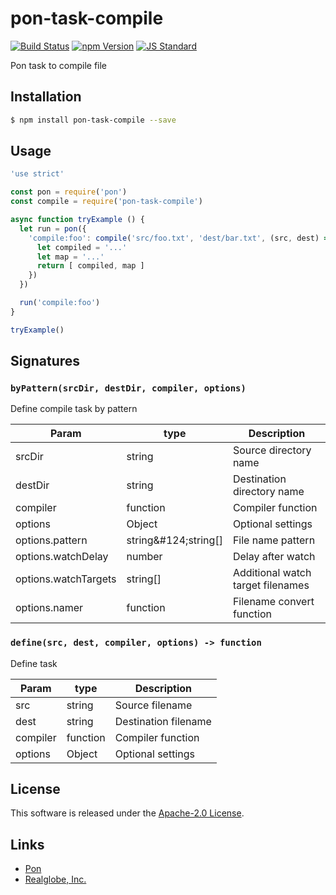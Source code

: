 pon-task-compile
==========

<!---
This file is generated by ape-tmpl. Do not update manually.
--->

<!-- Badge Start -->
<a name="badges"></a>

[![Build Status][bd_travis_shield_url]][bd_travis_url]
[![npm Version][bd_npm_shield_url]][bd_npm_url]
[![JS Standard][bd_standard_shield_url]][bd_standard_url]

[bd_repo_url]: https://github.com/realglobe-Inc/pon-task-compile
[bd_travis_url]: http://travis-ci.org/realglobe-Inc/pon-task-compile
[bd_travis_shield_url]: http://img.shields.io/travis/realglobe-Inc/pon-task-compile.svg?style=flat
[bd_travis_com_url]: http://travis-ci.com/realglobe-Inc/pon-task-compile
[bd_travis_com_shield_url]: https://api.travis-ci.com/realglobe-Inc/pon-task-compile.svg?token=
[bd_license_url]: https://github.com/realglobe-Inc/pon-task-compile/blob/master/LICENSE
[bd_codeclimate_url]: http://codeclimate.com/github/realglobe-Inc/pon-task-compile
[bd_codeclimate_shield_url]: http://img.shields.io/codeclimate/github/realglobe-Inc/pon-task-compile.svg?style=flat
[bd_codeclimate_coverage_shield_url]: http://img.shields.io/codeclimate/coverage/github/realglobe-Inc/pon-task-compile.svg?style=flat
[bd_gemnasium_url]: https://gemnasium.com/realglobe-Inc/pon-task-compile
[bd_gemnasium_shield_url]: https://gemnasium.com/realglobe-Inc/pon-task-compile.svg
[bd_npm_url]: http://www.npmjs.org/package/pon-task-compile
[bd_npm_shield_url]: http://img.shields.io/npm/v/pon-task-compile.svg?style=flat
[bd_standard_url]: http://standardjs.com/
[bd_standard_shield_url]: https://img.shields.io/badge/code%20style-standard-brightgreen.svg

<!-- Badge End -->


<!-- Description Start -->
<a name="description"></a>

Pon task to compile file

<!-- Description End -->


<!-- Overview Start -->
<a name="overview"></a>



<!-- Overview End -->


<!-- Sections Start -->
<a name="sections"></a>

<!-- Section from "doc/guides/01.Installation.md.hbs" Start -->

<a name="section-doc-guides-01-installation-md"></a>

Installation
-----

```bash
$ npm install pon-task-compile --save
```


<!-- Section from "doc/guides/01.Installation.md.hbs" End -->

<!-- Section from "doc/guides/02.Usage.md.hbs" Start -->

<a name="section-doc-guides-02-usage-md"></a>

Usage
---------

```javascript
'use strict'

const pon = require('pon')
const compile = require('pon-task-compile')

async function tryExample () {
  let run = pon({
    'compile:foo': compile('src/foo.txt', 'dest/bar.txt', (src, dest) => {
      let compiled = '...'
      let map = '...'
      return [ compiled, map ]
    })
  })

  run('compile:foo')
}

tryExample()

```


<!-- Section from "doc/guides/02.Usage.md.hbs" End -->

<!-- Section from "doc/guides/03.Signature.md.hbs" Start -->

<a name="section-doc-guides-03-signature-md"></a>

Signatures
---------


### `byPattern(srcDir, destDir, compiler, options)`

Define compile task by pattern

| Param | type | Description |
| ---- | --- | ----------- |
| srcDir | string |  Source directory name |
| destDir | string |  Destination directory name |
| compiler | function |  Compiler function |
| options | Object |  Optional settings |
| options.pattern | string&amp;#124;string[] |  File name pattern |
| options.watchDelay | number |  Delay after watch |
| options.watchTargets | string[] |  Additional watch target filenames |
| options.namer | function |  Filename convert function |


### `define(src, dest, compiler, options) -> function`

Define task

| Param | type | Description |
| ---- | --- | ----------- |
| src | string |  Source filename |
| dest | string |  Destination filename |
| compiler | function |  Compiler function |
| options | Object |  Optional settings |



<!-- Section from "doc/guides/03.Signature.md.hbs" End -->


<!-- Sections Start -->


<!-- LICENSE Start -->
<a name="license"></a>

License
-------
This software is released under the [Apache-2.0 License](https://github.com/realglobe-Inc/pon-task-compile/blob/master/LICENSE).

<!-- LICENSE End -->


<!-- Links Start -->
<a name="links"></a>

Links
------

+ [Pon][pon_url]
+ [Realglobe, Inc.][realglobe,_inc__url]

[pon_url]: https://github.com/realglobe-Inc/pon
[realglobe,_inc__url]: http://realglobe.jp

<!-- Links End -->
